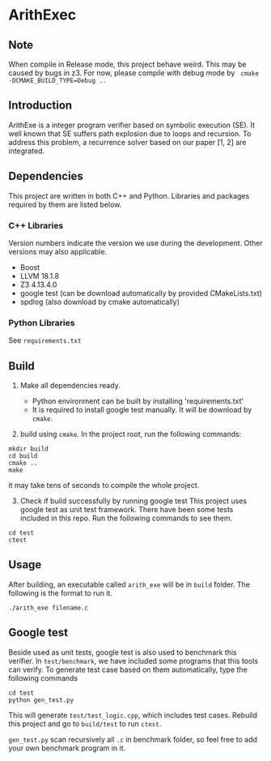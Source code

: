 # ArithExec

## Note

When compile in Release mode, this project behave weird.
This may be caused by bugs in z3.
For now, please compile with debug mode by
` cmake -DCMAKE_BUILD_TYPE=Debug ..`

## Introduction
ArithExe is a integer program verifier based on symbolic execution (SE).
It well known that SE suffers path explosion due to loops and recursion.
To address this problem, a recurrence solver based on our paper [1, 2]
are integrated.

## Dependencies
This project are written in both C++ and Python.
Libraries and packages required by them are listed below.

### C++ Libraries
Version numbers indicate the version we use during the development.
Other versions may also applicable.

* Boost
* LLVM 18.1.8
* Z3 4.13.4.0
* google test (can be download automatically by provided CMakeLists.txt)
*  spdlog (also download by cmake automatically)

### Python Libraries
See `requirements.txt`


## Build
1. Make all dependencies ready.
    * Python environment can be built by installing 'requirements.txt'
    * It is required to install google test manually. It will be download by `cmake`.

2. build using `cmake`. In the project root, run the following commands:
```
mkdir build
cd build
cmake ..
make
```
it may take tens of seconds to compile the whole project.

3. Check if build successfully by running google test
This project uses google test as unit test framework.
There have been some tests included in this repo.
Run the following commands to see them.
```
cd test
ctest
```

## Usage
After building, an executable called `arith_exe` will be in `build` folder.
The following is the format to run it.
```
./arith_exe filename.c
```

## Google test
Beside used as unit tests,
google test is also used to benchmark this verifier.
In `test/benchmark`, we have included some programs that this tools can verify.
To generate test case based on them automatically,
type the following commands
```
cd test
python gen_test.py
```
This will generate `test/test_logic.cpp`, which includes test cases.
Rebuild this project and go to `build/test` to run `ctest`.

`gen_test.py` scan recursively all `.c` in benchmark folder, so feel free to add your own benchmark program in it.
